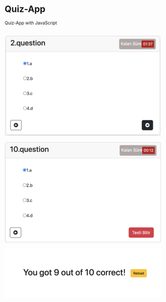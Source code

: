 # Quiz-App
Quiz-App with JavaScript

<br/>
<img src="quiz.png">
<br/><br/>
<img src="quiz2.png">
<br/><br/>
<img src="quiz3.png">
